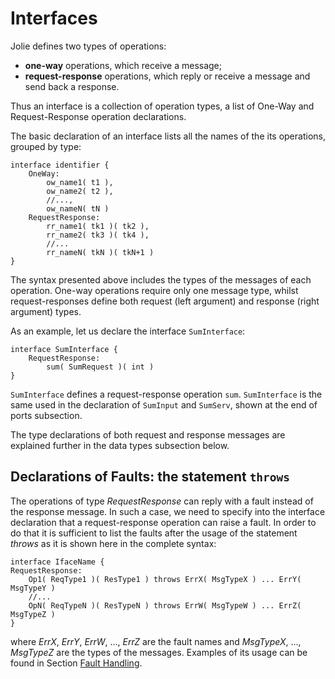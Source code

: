 # Interfaces

Jolie defines two types of operations:

* **one-way** operations, which receive a message;
* **request-response** operations, which reply or receive a message and send back a response.

Thus an interface is a collection of operation types, a list of One-Way and Request-Response operation declarations.

The basic declaration of an interface lists all the names of the its operations, grouped by type:

```jolie
interface identifier {
    OneWay: 
        ow_name1( t1 ), 
        ow_name2( t2 ), 
        //...,
        ow_nameN( tN )
    RequestResponse:
        rr_name1( tk1 )( tk2 ),
        rr_name2( tk3 )( tk4 ),
        //...
        rr_nameN( tkN )( tkN+1 )
}
```

The syntax presented above includes the types of the messages of each operation. One-way operations require only one message type, whilst request-responses define both request \(left argument\) and response \(right argument\) types.

As an example, let us declare the interface `SumInterface`:

```jolie
interface SumInterface {
    RequestResponse:
        sum( SumRequest )( int )
}
```

`SumInterface` defines a request-response operation `sum`. `SumInterface` is the same used in the declaration of `SumInput` and `SumServ`, shown at the end of ports subsection.

The type declarations of both request and response messages are explained further in the data types subsection below.

## Declarations of Faults: the statement `throws`

The operations of type _RequestResponse_ can reply with a fault instead of the response message. In such a case, we need to specify into the interface declaration that a request-response operation can raise a fault. In order to do that it is sufficient to list the faults after the usage of the statement _throws_ as it is shown here in the complete syntax:

```jolie
interface IfaceName {
RequestResponse:
    Op1( ReqType1 )( ResType1 ) throws ErrX( MsgTypeX ) ... ErrY( MsgTypeY ) 
    //...
    OpN( ReqTypeN )( ResTypeN ) throws ErrW( MsgTypeW ) ... ErrZ( MsgTypeZ )
}
```

where _ErrX_, _ErrY_, _ErrW_, ..., _ErrZ_ are the fault names and _MsgTypeX_, ..., _MsgTypeZ_ are the types of the messages. Examples of its usage can be found in Section [Fault Handling](../fault-handling/).

